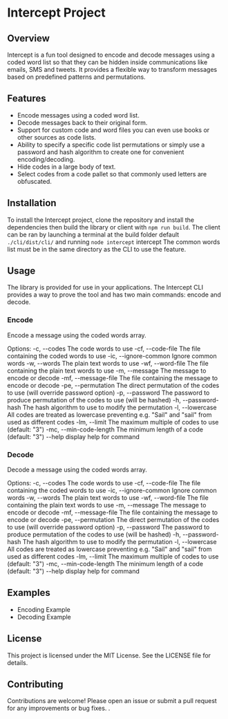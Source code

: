 # Intercept Project
## Overview
Intercept is a fun tool designed to encode and decode messages using a coded word list so that they can be hidden inside communications like emails, SMS and tweets. It provides a flexible way to transform messages based on predefined patterns and permutations.

## Features
- Encode messages using a coded word list.
- Decode messages back to their original form.
- Support for custom code and word files you can even use books or other sources as code lists.
- Ability to specify a specific code list permutations or simply use a password and hash algorithm to create one for convenient encoding/decoding.
- Hide codes in a large body of text.
- Select codes from a code pallet so that commonly used letters are obfuscated.

## Installation
To install the Intercept project, clone the repository and install the dependencies then build the library or client with `npm run build`. The client can be ran by launching a terminal at the build folder default `./cli/dist/cli/` and running `node intercept` intercept The common words list must be in the same directory as the CLI to use the feature.

## Usage
The library is provided for use in your applications. The Intercept CLI provides a way to prove the tool and has two main commands: encode and decode.

### Encode
Encode a message using the coded words array.

Options:
  -c, --codes <codes>                     The code words to use
  -cf, --code-file <codeFile>             The file containing the coded words to use
  -ic, --ignore-common                    Ignore common words
  -w, --words <words>                     The plain text words to use
  -wf, --word-file <wordFile>             The file containing the plain text words to use
  -m, --message <message>                 The message to encode or decode
  -mf, --message-file <messageFile>       The file containing the message to encode or decode
  -pe, --permutation <permutation>        The direct permutation of the codes to use (will override password
                                          option)
  -p, --password <password>               The password to produce permutation of the codes to use (will be
                                          hashed)
  -h, --password-hash <passwordHash>      The hash algorithm to use to modify the permutation
  -l, --lowercase                         All codes are treated as lowercase preventing e.g. "Sail" and
                                          "sail" from used as different codes
  -lm, --limit <limit>                    The maximum multiple of codes to use (default: "3")
  -mc, --min-code-length <minCodeLength>  The minimum length of a code (default: "3")
  --help                                  display help for command

### Decode
Decode a message using the coded words array.

Options:
  -c, --codes <codes>                     The code words to use
  -cf, --code-file <codeFile>             The file containing the coded words to use
  -ic, --ignore-common                    Ignore common words
  -w, --words <words>                     The plain text words to use
  -wf, --word-file <wordFile>             The file containing the plain text words to use
  -m, --message <message>                 The message to encode or decode
  -mf, --message-file <messageFile>       The file containing the message to encode or decode
  -pe, --permutation <permutation>        The direct permutation of the codes to use (will override password option)
  -p, --password <password>               The password to produce permutation of the codes to use (will be hashed)
  -h, --password-hash <passwordHash>      The hash algorithm to use to modify the permutation
  -l, --lowercase                         All codes are treated as lowercase preventing e.g. "Sail" and "sail" from used as
                                          different codes
  -lm, --limit <limit>                    The maximum multiple of codes to use (default: "3")
  -mc, --min-code-length <minCodeLength>  The minimum length of a code (default: "3")
  --help                                  display help for command

## Examples
- Encoding Example
- Decoding Example

## License
This project is licensed under the MIT License. See the LICENSE file for details.

## Contributing
Contributions are welcome! Please open an issue or submit a pull request for any improvements or bug fixes.
.
